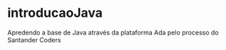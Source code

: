 # introducaoJava
Apredendo a base de Java através da plataforma Ada pelo processo do Santander Coders
